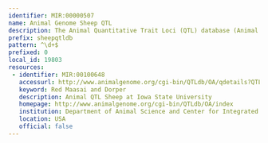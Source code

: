 ```yaml
---
identifier: MIR:00000507
name: Animal Genome Sheep QTL
description: The Animal Quantitative Trait Loci (QTL) database (Animal QTLdb) is designed to house publicly all available QTL and single-nucleotide polymorphism/gene association data on livestock animal species. This collection references sheep QTLs.
prefix: sheepqtldb
pattern: ^\d+$
prefixed: 0
local_id: 19803
resources:
 - identifier: MIR:00100648
   accessurl: http://www.animalgenome.org/cgi-bin/QTLdb/OA/qdetails?QTL_ID=${lid}
   keyword: Red Maasai and Dorper
   description: Animal QTL Sheep at Iowa State University
   homepage: http://www.animalgenome.org/cgi-bin/QTLdb/OA/index
   institution: Department of Animal Science and Center for Integrated Animal Genomics, Iowa State University, Iowa
   location: USA
   official: false
---
```

